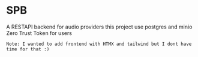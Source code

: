 # SPB

A RESTAPI backend for audio providers
this project use postgres and minio
Zero Trust Token for users

`Note: I wanted to add frontend with HTMX and tailwind but I dont have time for that :)`
